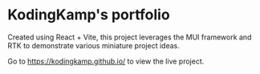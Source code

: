 # KodingKamp's portfolio

Created using React + Vite, this project leverages the MUI framework and RTK to demonstrate various miniature project ideas.

Go to https://kodingkamp.github.io/ to view the live project.